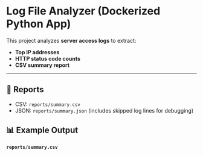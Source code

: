 # Log File Analyzer (Dockerized Python App)

This project analyzes **server access logs** to extract:
- **Top IP addresses**
- **HTTP status code counts**
- **CSV summary report**

---

## 📄 Reports
- CSV: `reports/summary.csv`  
- JSON: `reports/summary.json` (includes skipped log lines for debugging)

## 📊 Example Output

**`reports/summary.csv`**
